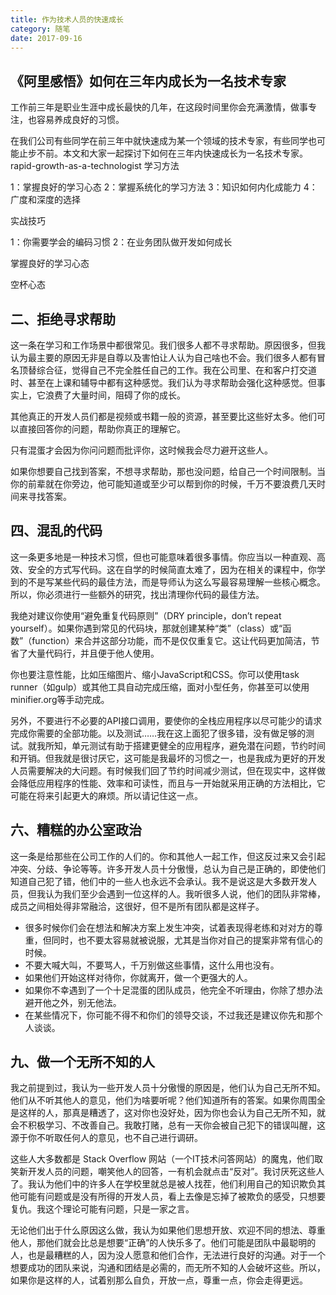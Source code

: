 ```yaml
---
title: 作为技术人员的快速成长
category: 随笔
date: 2017-09-16
---
```


## 《阿里感悟》如何在三年内成长为一名技术专家

工作前三年是职业生涯中成长最快的几年，在这段时间里你会充满激情，做事专注，也容易养成良好的习惯。

在我们公司有些同学在前三年中就快速成为某一个领域的技术专家，有些同学也可能止步不前。本文和大家一起探讨下如何在三年内快速成长为一名技术专家。
rapid-growth-as-a-technologist
学习方法

1：掌握良好的学习心态
2：掌握系统化的学习方法
3：知识如何内化成能力
4：广度和深度的选择

实战技巧

1：你需要学会的编码习惯
2：在业务团队做开发如何成长

掌握良好的学习心态

空杯心态

## 二、拒绝寻求帮助

这一条在学习和工作场景中都很常见。我们很多人都不寻求帮助。原因很多，但我认为最主要的原因无非是自尊以及害怕让人认为自己啥也不会。我们很多人都有冒名顶替综合征，觉得自己不完全胜任自己的工作。我在公司里、在和客户打交道时、甚至在上课和辅导中都有这种感觉。我们认为寻求帮助会强化这种感觉。但事实上，它浪费了大量时间，阻碍了你的成长。

其他真正的开发人员们都是视频或书籍一般的资源，甚至要比这些好太多。他们可以直接回答你的问题，帮助你真正的理解它。

只有混蛋才会因为你问问题而批评你，这时候我会尽力避开这些人。

如果你想要自己找到答案，不想寻求帮助，那也没问题，给自己一个时间限制。当你的前辈就在你旁边，他可能知道或至少可以帮到你的时候，千万不要浪费几天时间来寻找答案。

## 四、混乱的代码

这一条更多地是一种技术习惯，但也可能意味着很多事情。你应当以一种直观、高效、安全的方式写代码。这在自学的时候简直太难了，因为在相关的课程中，你学到的不是写某些代码的最佳方法，而是导师认为这么写最容易理解一些核心概念。所以，你必须进行一些额外的研究，找出清理你代码的最佳方法。

我绝对建议你使用“避免重复代码原则”（DRY principle，don’t repeat yourself）。如果你遇到常见的代码块，那就创建某种“类”（class）或“函数”（function）来合并这部分功能，而不是仅仅重复它。这让代码更加简洁，节省了大量代码行，并且便于他人使用。

你也要注意性能，比如压缩图片、缩小JavaScript和CSS。你可以使用task runner（如gulp）或其他工具自动完成压缩，面对小型任务，你甚至可以使用minifier.org等手动完成。

另外，不要进行不必要的API接口调用，要使你的全栈应用程序以尽可能少的请求完成你需要的全部功能。以及测试……我在这上面犯了很多错，没有做足够的测试。就我所知，单元测试有助于搭建更健全的应用程序，避免潜在问题，节约时间和开销。但我就是很讨厌它，这可能是我最坏的习惯之一，也是我成为更好的开发人员需要解决的大问题。有时候我们回了节约时间减少测试，但在现实中，这样做会降低应用程序的性能、效率和可读性，而且与一开始就采用正确的方法相比，它可能在将来引起更大的麻烦。所以请记住这一点。

## 六、糟糕的办公室政治

这一条是给那些在公司工作的人们的。你和其他人一起工作，但这反过来又会引起冲突、分歧、争论等等。许多开发人员十分傲慢，总认为自己是正确的，即使他们知道自己犯了错，他们中的一些人也永远不会承认。我不是说这是大多数开发人员，但我认为我们至少会遇到一位这样的人。我听很多人说，他们的团队非常棒，成员之间相处得非常融洽，这很好，但不是所有团队都是这样子。

- 很多时候你们会在想法和解决方案上发生冲突，试着表现得老练和对对方的尊重，但同时，也不要太容易就被说服，尤其是当你对自己的提案非常有信心的时候。
- 不要大喊大叫，不要骂人，千万别做这些事情，这什么用也没有。
- 如果他们开始这样对待你，你就离开，做一个更强大的人。
- 如果你不幸遇到了一个十足混蛋的团队成员，他完全不听理由，你除了想办法避开他之外，别无他法。
- 在某些情况下，你可能不得不和你们的领导交谈，不过我还是建议你先和那个人谈谈。

## 九、做一个无所不知的人

我之前提到过，我认为一些开发人员十分傲慢的原因是，他们认为自己无所不知。他们从不听其他人的意见，他们为啥要听呢？他们知道所有的答案。如果你周围全是这样的人，那真是糟透了，这对你也没好处，因为你也会认为自己无所不知，就会不积极学习、不改善自己。我敢打赌，总有一天你会被自己犯下的错误叫醒，这源于你不听取任何人的意见，也不自己进行调研。

这些人大多数都是 Stack Overflow 网站（一个IT技术问答网站）的魔鬼，他们取笑新开发人员的问题，嘲笑他人的回答，一有机会就点击“反对”。我讨厌死这些人了。我认为他们中的许多人在学校里就总是被人找茬，他们利用自己的知识欺负其他可能有问题或是没有所得的开发人员，看上去像是忘掉了被欺负的感受，只想要复仇。我这个理论可能有问题，只是一家之言。

无论他们出于什么原因这么做，我认为如果他们思想开放、欢迎不同的想法、尊重他人，那他们就会比总是想要“正确”的人快乐多了。他们可能是团队中最聪明的人，也是最糟糕的人，因为没人愿意和他们合作，无法进行良好的沟通。对于一个想要成功的团队来说，沟通和团结是必需的，而无所不知的人会破坏这些。所以，如果你是这样的人，试着别那么自负，开放一点，尊重一点，你会走得更远。
